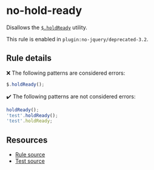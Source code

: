 # no-hold-ready

Disallows the [`$.holdReady`](https://api.jquery.com/jQuery.holdReady/) utility.

This rule is enabled in `plugin:no-jquery/deprecated-3.2`.

## Rule details

❌ The following patterns are considered errors:
```js
$.holdReady();
```

✔️ The following patterns are not considered errors:
```js
holdReady();
'test'.holdReady();
'test'.holdReady;
```

## Resources

* [Rule source](/src/rules/no-hold-ready.js)
* [Test source](/src/tests/no-hold-ready.js)
